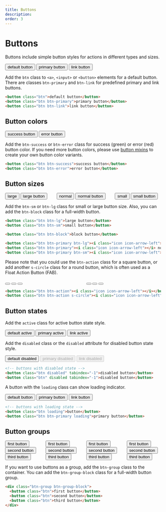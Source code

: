 ```yaml
---
title: Buttons
description: 
order: 3
---
```


# Buttons

Buttons include simple button styles for actions in different types and sizes.

 
<div class="docs-demo columns">
  <div class="column col-12">
    <button class="btn">default button</button>
    <button class="btn btn-primary">primary button</button>
    <button class="btn btn-link">link button</button>
  </div>
</div>

Add the `btn` class to `<a>`, `<input>` or `<button>` elements for a default button. There are classes `btn-primary` and `btn-link` for predefined primary and link buttons.

```html
<button class="btn">default button</button>
<button class="btn btn-primary">primary button</button>
<button class="btn btn-link">link button</button>

```

## Button colors

 
<div class="docs-demo columns">
  <div class="column col-12">
    <button class="btn btn-success">success button</button>
    <button class="btn btn-error">error button</button>
  </div>
</div>

Add the `btn-success` or `btn-error` class for success (green) or error (red) button color. If you need more button colors, please use [button mixins](../introduction/variables#buttons) to create your own button color variants.

```html
<button class="btn btn-success">success button</button>
<button class="btn btn-error">error button</button>

```

## Button sizes

 
<div class="docs-demo columns">
  <div class="column col-12">
    <button class="btn btn-primary btn-lg">large <i class="icon icon-arrow-down"></i></button>
    <button class="btn btn-primary btn-lg">large button</button>
  </div>
  <div class="column col-12">
    <button class="btn btn-primary">normal <i class="icon icon-arrow-down"></i></button>
    <button class="btn btn-primary">normal button</button>
  </div>
  <div class="column col-12">
    <button class="btn btn-primary btn-sm">small <i class="icon icon-arrow-down"></i></button>
    <button class="btn btn-primary btn-sm">small button</button>
  </div>
</div>

Add the `btn-sm` or `btn-lg` class for small or large button size. Also, you can add the `btn-block` class for a full-width button.

```html
<button class="btn btn-lg">large button</button>
<button class="btn btn-sm">small button</button>

<button class="btn btn-block">block button</button>

<button class="btn btn-primary btn-lg"><i class="icon icon-arrow-left"></i> large</button>
<button class="btn btn-primary"><i class="icon icon-arrow-left"></i> normal</button>
<button class="btn btn-primary btn-sm"><i class="icon icon-arrow-left"></i> small</button>

```

Please note that you could use the `btn-action` class for a square button, or add another `s-circle` class for a round button, which is often used as a Float Action Button (FAB).

 
<div class="docs-demo columns">
  <div class="column col-xs-12">
    <button class="btn btn-action btn-primary btn-lg"><i class="icon icon-menu"></i></button>
    <button class="btn btn-action btn-primary"><i class="icon icon-menu"></i></button>
    <button class="btn btn-action btn-primary btn-sm"><i class="icon icon-menu"></i></button>
  </div>
  <div class="column col-xs-12">
    <button class="btn btn-action btn-primary btn-lg s-circle"><i class="icon icon-arrow-up"></i></button>
    <button class="btn btn-action btn-primary s-circle"><i class="icon icon-arrow-up"></i></button>
    <button class="btn btn-action btn-primary btn-sm s-circle"><i class="icon icon-arrow-up"></i></button>
  </div>
</div>

```html
<button class="btn btn-action"><i class="icon icon-arrow-left"></i></button>
<button class="btn btn-action s-circle"><i class="icon icon-arrow-left"></i></button>

```

## Button states

Add the `active` class for active button state style.

 
<div class="docs-demo columns">
  <div class="column col-12">
    <button class="btn active">default active</button>
    <button class="btn btn-primary active">primary active</button>
    <button class="btn btn-link active">link active</button>
  </div>
</div>

Add the `disabled` class or the `disabled` attribute for disabled button state style.

 
<div class="docs-demo columns">
  <div class="column col-12">
    <button class="btn disabled" tabindex="-1">default disabled</button>
    <button class="btn btn-primary" disabled="" tabindex="-1">primary disabled</button>
    <button class="btn btn-link" disabled="" tabindex="-1">link disabled</button>
  </div>
</div>

```html
<!-- buttons with disabled state -->
<button class="btn disabled" tabindex="-1">disabled button</button>
<button class="btn" disabled tabindex="-1">disabled button</button>

```

A button with the `loading` class can show loading indicator.

 
<div class="docs-demo columns">
  <div class="column col-12">
    <button class="btn loading">default button</button>
    <button class="btn btn-primary loading">primary button</button>
    <button class="btn btn-link loading">link button</button>
  </div>
</div>

```html
<!-- buttons with loading state -->
<button class="btn loading">button</button>
<button class="btn btn-primary loading">primary button</button>

```

## Button groups

 
<div class="docs-demo columns">
  <div class="column col-6 col-md-12">
    <div class="btn-group">
      <button class="btn">first button</button>
      <button class="btn">second button</button>
      <button class="btn">third button</button>
    </div>
  </div>
  <div class="column col-6 col-md-12">
    <div class="btn-group btn-group-block">
      <button class="btn btn-primary">first button</button>
      <button class="btn btn-primary">second button</button>
      <button class="btn btn-primary">third button</button>
    </div>
  </div>
  <div class="column col-6 col-md-12">
    <div class="btn-group">
      <button class="btn btn-sm active">first button</button>
      <button class="btn btn-sm">second button</button>
      <button class="btn btn-sm">third button</button>
    </div>
  </div>
  <div class="column col-6 col-md-12">
    <div class="btn-group btn-group-block">
      <button class="btn btn-primary btn-sm active">first button</button>
      <button class="btn btn-primary btn-sm">second button</button>
      <button class="btn btn-primary btn-sm">third button</button>
    </div>
  </div>
</div>

If you want to use buttons as a group, add the `btn-group` class to the container. You can add the `btn-group-block` class for a full-width button group.

```html
<div class="btn-group btn-group-block">
  <button class="btn">first button</button>
  <button class="btn">second button</button>
  <button class="btn">third button</button>
</div>
```
